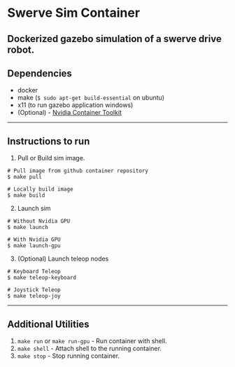 # Swerve Sim Container

Dockerized gazebo simulation of a swerve drive robot.
---

## Dependencies

* docker
* make (`$ sudo apt-get build-essential` on ubuntu)
* x11 (to run gazebo application windows)
* (Optional) - [Nvidia Container Toolkit](https://docs.nvidia.com/datacenter/cloud-native/container-toolkit/install-guide.html#installing-on-ubuntu-and-debian)

---

## Instructions to run

1. Pull or Build sim image.
```
# Pull image from github container repository
$ make pull

# Locally build image
$ make build
```

2. Launch sim
```
# Without Nvidia GPU
$ make launch

# With Nvidia GPU
$ make launch-gpu
```

3. (Optional) Launch teleop nodes
```
# Keyboard Teleop
$ make teleop-keyboard

# Joystick Teleop
$ make teleop-joy
```

---

## Additional Utilities
1. `make run` or `make run-gpu` - Run container with shell.
2. `make shell` - Attach shell to the running container.
3. `make stop` - Stop running container.
